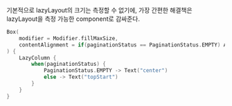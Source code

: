 기본적으로 lazyLayout의 크기는 측정할 수 없기에,
가장 간편한 해결책은 lazyLayout을 측정 가능한 component로 감싸준다.

```kotlin
Box(
	modifier = Modifier.fillMaxSize,
	contentAlignment = if(paginationStatus == PaginationStatus.EMPTY) Alignment.Center else Alignment.TopStart
) {
	LazyColumn {
		when(paginationStatus) {
			PaginationStatus.EMPTY -> Text("center")
			else -> Text("topStart")
		}
	}
}
```
